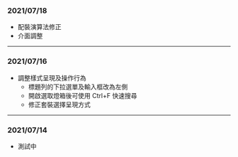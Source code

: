 ### 2021/07/18

* 配裝演算法修正
* 介面調整

---

### 2021/07/16

* 調整樣式呈現及操作行為
    * 標題列的下拉選單及輸入框改為左側
    * 開啟選取燈箱後可使用 Ctrl+F 快速搜尋
    * 修正套裝選擇呈現方式

---

### 2021/07/14

* 測試中